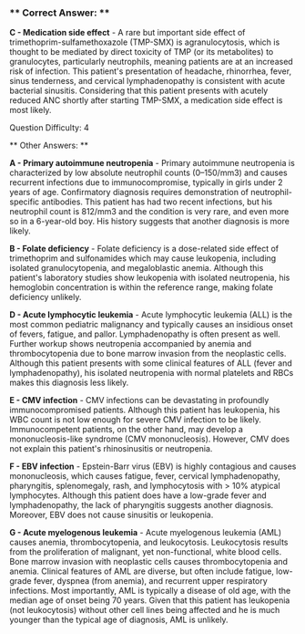 ### ** Correct Answer: **

**C - Medication side effect** - A rare but important side effect of trimethoprim-sulfamethoxazole (TMP-SMX) is agranulocytosis, which is thought to be mediated by direct toxicity of TMP (or its metabolites) to granulocytes, particularly neutrophils, meaning patients are at an increased risk of infection. This patient's presentation of headache, rhinorrhea, fever, sinus tenderness, and cervical lymphadenopathy is consistent with acute bacterial sinusitis. Considering that this patient presents with acutely reduced ANC shortly after starting TMP-SMX, a medication side effect is most likely.

Question Difficulty: 4

** Other Answers: **

**A - Primary autoimmune neutropenia** - Primary autoimmune neutropenia is characterized by low absolute neutrophil counts (0–150/mm3) and causes recurrent infections due to immunocompromise, typically in girls under 2 years of age. Confirmatory diagnosis requires demonstration of neutrophil-specific antibodies. This patient has had two recent infections, but his neutrophil count is 812/mm3 and the condition is very rare, and even more so in a 6-year-old boy. His history suggests that another diagnosis is more likely.

**B - Folate deficiency** - Folate deficiency is a dose-related side effect of trimethoprim and sulfonamides which may cause leukopenia, including isolated granulocytopenia, and megaloblastic anemia. Although this patient's laboratory studies show leukopenia with isolated neutropenia, his hemoglobin concentration is within the reference range, making folate deficiency unlikely.

**D - Acute lymphocytic leukemia** - Acute lymphocytic leukemia (ALL) is the most common pediatric malignancy and typically causes an insidious onset of fevers, fatigue, and pallor. Lymphadenopathy is often present as well. Further workup shows neutropenia accompanied by anemia and thrombocytopenia due to bone marrow invasion from the neoplastic cells. Although this patient presents with some clinical features of ALL (fever and lymphadenopathy), his isolated neutropenia with normal platelets and RBCs makes this diagnosis less likely.

**E - CMV infection** - CMV infections can be devastating in profoundly immunocompromised patients. Although this patient has leukopenia, his WBC count is not low enough for severe CMV infection to be likely. Immunocompetent patients, on the other hand, may develop a mononucleosis-like syndrome (CMV mononucleosis). However, CMV does not explain this patient's rhinosinusitis or neutropenia.

**F - EBV infection** - Epstein-Barr virus (EBV) is highly contagious and causes mononucleosis, which causes fatigue, fever, cervical lymphadenopathy, pharyngitis, splenomegaly, rash, and lymphocytosis with > 10% atypical lymphocytes. Although this patient does have a low-grade fever and lymphadenopathy, the lack of pharyngitis suggests another diagnosis. Moreover, EBV does not cause sinusitis or leukopenia.

**G - Acute myelogenous leukemia** - Acute myelogenous leukemia (AML) causes anemia, thrombocytopenia, and leukocytosis. Leukocytosis results from the proliferation of malignant, yet non-functional, white blood cells. Bone marrow invasion with neoplastic cells causes thrombocytopenia and anemia. Clinical features of AML are diverse, but often include fatigue, low-grade fever, dyspnea (from anemia), and recurrent upper respiratory infections. Most importantly, AML is typically a disease of old age, with the median age of onset being 70 years. Given that this patient has leukopenia (not leukocytosis) without other cell lines being affected and he is much younger than the typical age of diagnosis, AML is unlikely.

